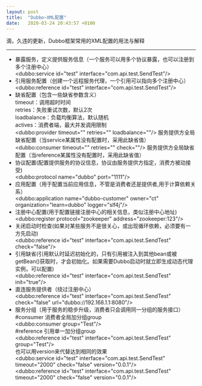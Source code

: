 ```yaml
---
layout: post
title:  "Dubbo~XML配置"
date:   2020-03-24 20:43:57 +0100
---
```

滴，久违的更新，Dubbo框架常用的XML配置的用法与解释

---

- 暴露服务，定义提供服务信息（一个服务可以用多个协议暴露，也可以注册到多个注册中心）   
\<dubbo:service id="test" interface="com.api.test.SendTest"/\>    
- 引用服务配置（创建一个远程服务代理，一个引用可以指向多个注册中心）     
\<dubbo:reference id="test" interface="com.api.test.SendTest"/\>     
- 缺省配置（包含一些缺省参数含义）       
timeout：调用超时时间      
retries：失败重试次数，默认2次    
loadbalance：负载均衡算法，默认随机        
actives：消费者端，最大并发调用限制       
<dubbo:provider timeout="" retries="" loadbalance=""/> 服务提供方全局缺省配置（当service某属性没有配置时，采用此缺省值）      
<dubbo:consumer timeout="" retries="" check=""/> 服务提供方全局缺省配置（当reference某属性没有配置时，采用此缺省值）      
- 协议配置(配置提供服务的协议信息，协议由服务提供方指定，消费方被动接受)        
<dubbo:protocol name="dubbo" port="1111"/>      
- 应用配置（用于配置当前应用信息，不管是消费者还是提供者,用于计算依赖关系）     
<dubbo:application name="dubbo-customer" owner="ct" organization="learn=dubbo" logger="slf4j"/>     
- 注册中心配置(用于配置链接注册中心的相关信息，类似注册中心地址)    
<dubbo:register protocol="zookeeper" address="zookeeper:123"/>      
- 关闭启动时检查(如果对某些服务不是很关心，或出现循环依赖，必须要有一方先启动)      
<dubbo:reference id="test" interface="com.api.test.SendTest" check="false"/>      
- 引用缺省(引用默认时延迟初始化的，只有引用被注入到其他bean或被getBean()获取时，才会初始化。如果需要Dubbo启动时就立即生成动态代理实例，可以配置)      
<dubbo:reference id="test" interface="com.api.test.SendTest" init="true"/>     
- 直连服务提供者（绕过注册中心）     
<dubbo:reference id="test" interface="com.api.test.SendTest" check="false" url="dubbo://192.168.1.1:8080"/>    
- 服务分组（用于服务的稳步升级，消费者只会调用同一分组的服务接口）      
#consumer 消费者全局加分组group     
<dubbo:consumer group="Test"/>     
#reference 引用单一加分组group     
<dubbo:reference id="test" interface="com.api.test.SendTest" group="Test"/>     
也可以用version来代替达到相同的效果      
<dubbo:service id="test" interface="com.api.test.SendTest" timeout="2000" check="false" version="0.0.1"/>      
<dubbo:reference id="test" interface="com.api.test.SendTest" timeout="2000" check="false" version="0.0.1"/>